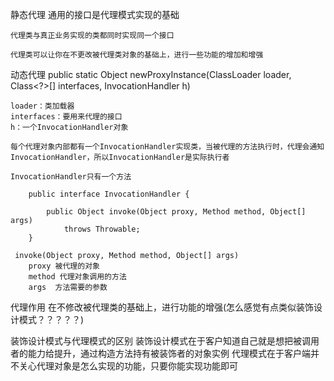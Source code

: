 静态代理
	通用的接口是代理模式实现的基础

	代理类与真正业务实现的类都同时实现同一个接口
	
	代理类可以让你在不更改被代理类对象的基础上，进行一些功能的增加和增强

动态代理
	public static Object newProxyInstance(ClassLoader loader, Class<?>[] interfaces, InvocationHandler h)

	loader：类加载器
	interfaces：要用来代理的接口
	h：一个InvocationHandler对象
	
	每个代理对象内部都有一个InvocationHandler实现类，当被代理的方法执行时，代理会通知InvocationHandler，所以InvocationHandler是实际执行者

	InvocationHandler只有一个方法

		public interface InvocationHandler {

		    public Object invoke(Object proxy, Method method, Object[] args)
		        throws Throwable;
		}

	 invoke(Object proxy, Method method, Object[] args)
		proxy 被代理的对象
		method 代理对象调用的方法
		args  方法需要的参数

代理作用
	在不修改被代理类的基础上，进行功能的增强(怎么感觉有点类似装饰设计模式？？？？？)

装饰设计模式与代理模式的区别
	装饰设计模式在于客户知道自己就是想把被调用者的能力给提升，通过构造方法持有被装饰者的对象实例
	代理模式在于客户端并不关心代理对象是怎么实现的功能，只要你能实现功能即可
